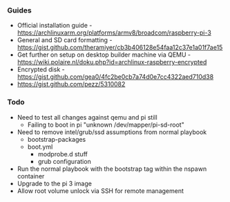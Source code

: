 ### Guides

- Official installation guide - https://archlinuxarm.org/platforms/armv8/broadcom/raspberry-pi-3
- General and SD card formatting - https://gist.github.com/theramiyer/cb3b406128e54faa12c37e1a01f7ae15
- Get further on setup on desktop builder machine via QEMU - https://wiki.polaire.nl/doku.php?id=archlinux-raspberry-encrypted
- Encrypted disk - https://gist.github.com/gea0/4fc2be0cb7a74d0e7cc4322aed710d38
- https://gist.github.com/pezz/5310082

### Todo

* Need to test all changes against qemu and pi still
  * Failing to boot in pi "unknown /dev/mapper/pi-sd-root"
* Need to remove intel/grub/ssd assumptions from normal playbook
  * bootstrap-packages
  * boot.yml
    * modprobe.d stuff
    * grub configuration
* Run the normal playbook with the bootstrap tag within the nspawn container
* Upgrade to the pi 3 image
* Allow root volume unlock via SSH for remote management
